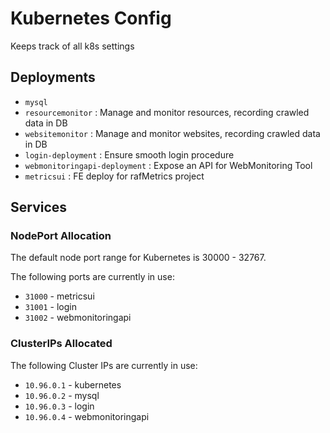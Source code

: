 # Kubernetes Config
Keeps track of all k8s settings


## Deployments
- `mysql`
- `resourcemonitor` : Manage and monitor resources, recording crawled data in DB
- `websitemonitor` : Manage and monitor websites, recording crawled data in DB
- `login-deployment` : Ensure smooth login procedure
- `webmonitoringapi-deployment` : Expose an API for WebMonitoring Tool
- `metricsui` : FE deploy for rafMetrics project

## Services

### NodePort Allocation
The default node port range for Kubernetes is 30000 - 32767.

The following ports are currently in use:
- `31000` - metricsui
- `31001` - login
- `31002` - webmonitoringapi

### ClusterIPs Allocated
The following Cluster IPs are currently in use:
- `10.96.0.1` - kubernetes
- `10.96.0.2` - mysql
- `10.96.0.3` - login
- `10.96.0.4` - webmonitoringapi

